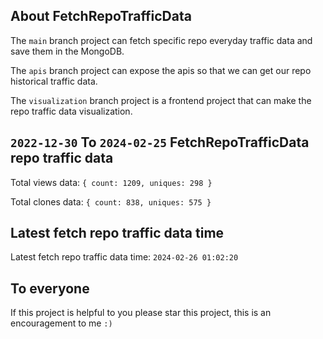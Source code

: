 ## About FetchRepoTrafficData

The `main` branch project can fetch specific repo everyday traffic data and save them in the MongoDB.

The `apis` branch project can expose the apis so that we can get our repo historical traffic data.

The `visualization` branch project is a frontend project that can make the repo traffic data visualization.

## `2022-12-30` To `2024-02-25` FetchRepoTrafficData repo traffic data

Total views data: `{ count: 1209, uniques: 298 }`

Total clones data: `{ count: 838, uniques: 575 }`

## Latest fetch repo traffic data time

Latest fetch repo traffic data time: `2024-02-26 01:02:20`

## To everyone

If this project is helpful to you please star this project, this is an encouragement to me `:)`



